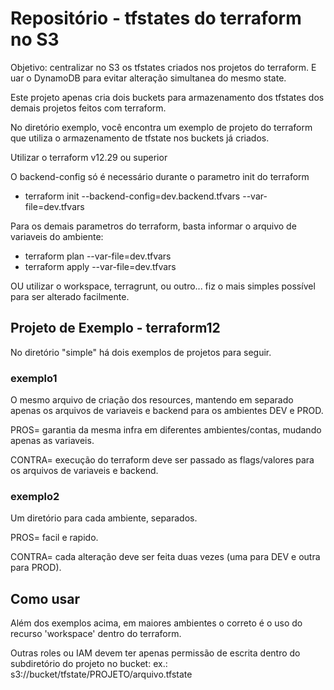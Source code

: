 # Repositório - tfstates do terraform no S3

Objetivo: centralizar no S3 os tfstates criados nos projetos do terraform. E uar o DynamoDB para evitar alteração simultanea do mesmo state.


Este projeto apenas cria dois buckets para armazenamento dos tfstates dos demais projetos feitos com terraform.

No diretório exemplo, você encontra um exemplo de projeto do terraform que utiliza o armazenamento de tfstate nos buckets já criados.

Utilizar o terraform v12.29 ou superior

O backend-config só é necessário durante o parametro init do terraform

 - terraform init --backend-config=dev.backend.tfvars --var-file=dev.tfvars

Para os demais parametros do terraform, basta informar o arquivo de variaveis do ambiente:
 - terraform plan --var-file=dev.tfvars
 - terraform apply --var-file=dev.tfvars

OU utilizar o workspace, terragrunt, ou outro... fiz o mais simples possível para ser alterado facilmente.


## Projeto de Exemplo - terraform12

No diretório "simple" há dois exemplos de projetos para seguir.

### exemplo1
O mesmo arquivo de criação dos resources, mantendo em separado apenas os arquivos
de variaveis e backend para os ambientes DEV e PROD.

PROS= garantia da mesma infra em diferentes ambientes/contas, mudando apenas as variaveis.

CONTRA= execução do terraform deve ser passado as flags/valores para os arquivos de variaveis e backend.


### exemplo2
Um diretório para cada ambiente, separados.

PROS= facil e rapido.

CONTRA= cada alteração deve ser feita duas vezes (uma para DEV e outra para PROD).


## Como usar

Além dos exemplos acima, em maiores ambientes o correto é o uso do recurso 'workspace' dentro do terraform.

Outras roles ou IAM devem ter apenas permissão de escrita dentro do subdiretório do projeto no bucket: ex.: s3://bucket/tfstate/PROJETO/arquivo.tfstate